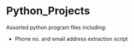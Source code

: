 # Python_Projects
Assorted python program files including:
- Phone no. and email address extraction script
